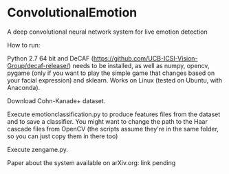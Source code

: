 ConvolutionalEmotion
====================

A deep convolutional neural network system for live emotion detection

How to run:

Python 2.7 64 bit and DeCAF (https://github.com/UCB-ICSI-Vision-Group/decaf-release/) needs to be installed, as well as numpy, opencv, pygame (only if you want to play the simple game that changes based on your facial expression) and sklearn. Works on Linux (tested on Ubuntu, with Anaconda).

Download Cohn-Kanade+ dataset.

Execute emotionclassification.py to produce features files from the dataset and to save a classifier. You might want to change the path to the Haar cascade files from OpenCV (the scripts assume they're in the same folder, so you can just copy them in there too) 

Execute zengame.py.

Paper about the system available on arXiv.org: link pending
